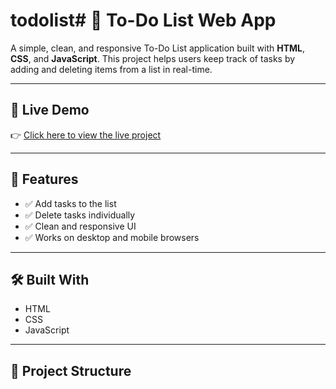 # todolist# 📝 To-Do List Web App

A simple, clean, and responsive To-Do List application built with **HTML**, **CSS**, and **JavaScript**. This project helps users keep track of tasks by adding and deleting items from a list in real-time.

---

## 🚀 Live Demo

👉 [Click here to view the live project](https://karthiga436.github.io/todo-list/)

---

## 📌 Features

- ✅ Add tasks to the list
- ✅ Delete tasks individually
- ✅ Clean and responsive UI
- ✅ Works on desktop and mobile browsers

---

## 🛠️ Built With

- HTML
- CSS
- JavaScript

---

## 📁 Project Structure

